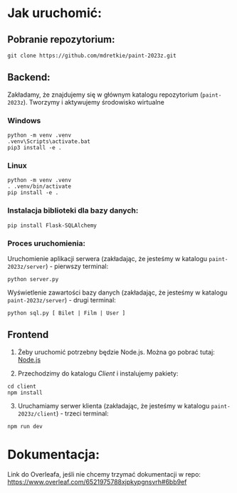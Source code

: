 # Jak uruchomić:

## Pobranie repozytorium:
```
git clone https://github.com/mdretkie/paint-2023z.git
```
## Backend:
Zakładamy, że znajdujemy się w głównym katalogu repozytorium (`paint-2023z`). Tworzymy i aktywujemy środowisko wirtualne

### Windows

```
python -m venv .venv
.venv\Scripts\activate.bat
pip3 install -e .
```

### Linux

```
python -m venv .venv
. .venv/bin/activate
pip install -e .
```

### Instalacja biblioteki dla bazy danych:
```
pip install Flask-SQLAlchemy
```

### Proces uruchomienia:
Uruchomienie aplikacji serwera (zakładając, że jesteśmy w katalogu `paint-2023z/server`) - pierwszy terminal:
```
python server.py
```
Wyświetlenie zawartości bazy danych (zakładając, że jesteśmy w katalogu `paint-2023z/server`) - drugi terminal:
```
python sql.py [ Bilet | Film | User ]
```


## Frontend
1. Żeby uruchomić potrzebny będzie Node.js. Można go pobrać tutaj: [Node.js](https://nodejs.org/en)

2. Przechodzimy do katalogu *Client* i instalujemy pakiety:
```
cd client
npm install
```

3. Uruchamiamy serwer klienta (zakładając, że jesteśmy w katalogu `paint-2023z/client`) - trzeci terminal:
```
npm run dev
```

# Dokumentacja:

Link do Overleafa, jeśli nie chcemy trzymać dokumentacji w repo:  
https://www.overleaf.com/6521975788xjpkypgnsvrh#6bb9ef
